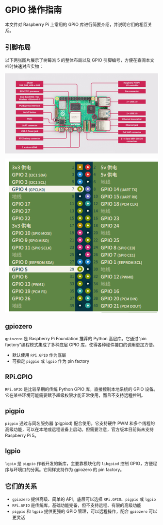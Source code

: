 # GPIO 操作指南

本文件对 Raspberry Pi 上常用的 GPIO 库进行简要介绍，并说明它们的相互关系。


## 引脚布局

以下两张图片展示了树莓派 5 的整体布局以及 GPIO 引脚编号，方便在查阅本文档时快速对应实物：

![Raspberry Pi 5 Layout](../doc/img/layout.jpg)

![GPIO Pins](../doc/img/GPIO.png)

## gpiozero

`gpiozero` 是 Raspberry Pi Foundation 推荐的 Python 高层库。它通过“pin factory”编程模式集成了多种底层 GPIO 库，使得各种硬件接口的调用更加方便。

- 默认使用 `RPi.GPIO` 作为底层
- 可指定 `pigpio` 或 `lgpio` 作为 pin factory

## RPi.GPIO

`RPi.GPIO` 是比较早期的传统 Python GPIO 库，直接控制本地系统的 GPIO 设备。它在某些环境可能需要赋予超级权限才能正常使用，而且不支持远程控制。

## pigpio

`pigpio` 通过与同名服务器 (pigpiod) 配合使用。它支持硬件 PWM 和多个线程的高级功能，可以在本地或远程设备上启动。但需要注意，官方版本目前尚未支持 Raspberry Pi 5。

## lgpio

`lgpio` 是 `pigpio` 作者开发的新库，主要靠模块化的 `libgpiod` 控制 GPIO，方便程序与环境口的分离。它同样支持作为 gpiozero 的 pin factory。

## 它们的关系

- `gpiozero` 提供高级、简单的 API，底层可以选择 `RPi.GPIO`、`pigpio` 或 `lgpio`
- `RPi.GPIO` 是传统库，基础功能完备，但不支持远程、有限的高级功能
- `pigpio` 和 `lgpio` 提供更强的 GPIO 管理，可以远程操作，配合 `gpiozero` 可以更灵活

